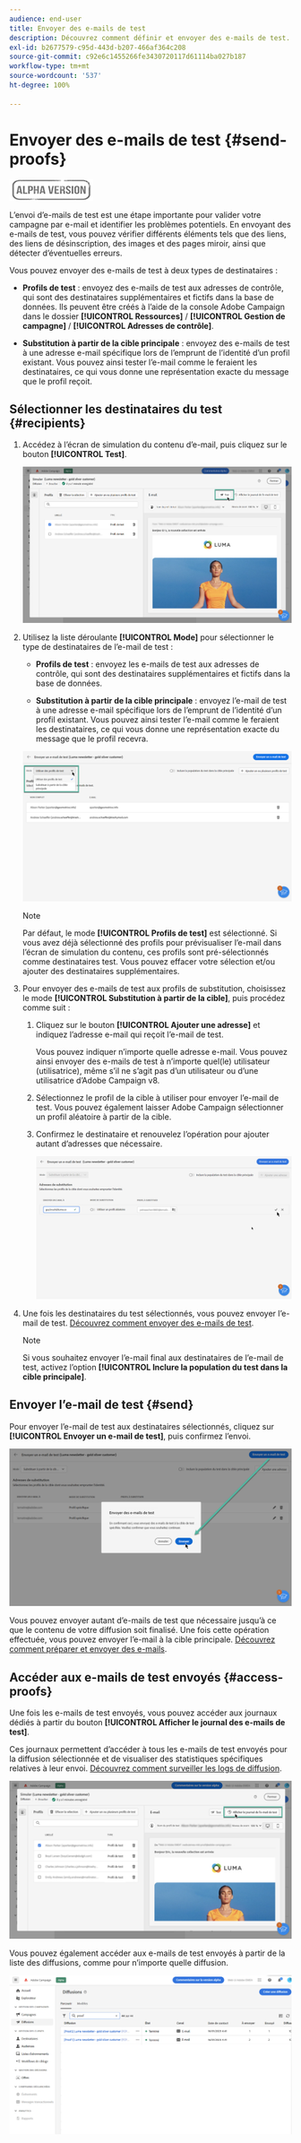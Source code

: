```yaml
---
audience: end-user
title: Envoyer des e-mails de test
description: Découvrez comment définir et envoyer des e-mails de test.
exl-id: b2677579-c95d-443d-b207-466af364c208
source-git-commit: c92e6c1455266fe3430720117d61114ba027b187
workflow-type: tm+mt
source-wordcount: '537'
ht-degree: 100%

---
```


# Envoyer des e-mails de test {#send-proofs}

![](../assets/do-not-localize/badge.png)

L’envoi d’e-mails de test est une étape importante pour valider votre campagne par e-mail et identifier les problèmes potentiels. En envoyant des e-mails de test, vous pouvez vérifier différents éléments tels que des liens, des liens de désinscription, des images et des pages miroir, ainsi que détecter d’éventuelles erreurs.

Vous pouvez envoyer des e-mails de test à deux types de destinataires :

* **Profils de test** : envoyez des e-mails de test aux adresses de contrôle, qui sont des destinataires supplémentaires et fictifs dans la base de données. Ils peuvent être créés à l’aide de la console Adobe Campaign dans le dossier **[!UICONTROL Ressources]** / **[!UICONTROL Gestion de campagne]** / **[!UICONTROL Adresses de contrôle]**.

* **Substitution à partir de la cible principale** : envoyez des e-mails de test à une adresse e-mail spécifique lors de l’emprunt de l’identité d’un profil existant. Vous pouvez ainsi tester l’e-mail comme le feraient les destinataires, ce qui vous donne une représentation exacte du message que le profil reçoit.

## Sélectionner les destinataires du test {#recipients}

1. Accédez à l’écran de simulation du contenu d’e-mail, puis cliquez sur le bouton **[!UICONTROL Test]**.

   ![](assets/test-button.png)

1. Utilisez la liste déroulante **[!UICONTROL Mode]** pour sélectionner le type de destinataires de l’e-mail de test :

   * **Profils de test** : envoyez les e-mails de test aux adresses de contrôle, qui sont des destinataires supplémentaires et fictifs dans la base de données.

   * **Substitution à partir de la cible principale** : envoyez l’e-mail de test à une adresse e-mail spécifique lors de l’emprunt de l’identité d’un profil existant. Vous pouvez ainsi tester l’e-mail comme le feraient les destinataires, ce qui vous donne une représentation exacte du message que le profil recevra.

   ![](assets/test-mode.png)

   >[!NOTE]
   >
   >Par défaut, le mode **[!UICONTROL Profils de test]** est sélectionné. Si vous avez déjà sélectionné des profils pour prévisualiser l’e-mail dans l’écran de simulation du contenu, ces profils sont pré-sélectionnés comme destinataires test. Vous pouvez effacer votre sélection et/ou ajouter des destinataires supplémentaires.

1. Pour envoyer des e-mails de test aux profils de substitution, choisissez le mode **[!UICONTROL Substitution à partir de la cible]**, puis procédez comme suit :

   1. Cliquez sur le bouton **[!UICONTROL Ajouter une adresse]** et indiquez l’adresse e-mail qui reçoit l’e-mail de test.

      Vous pouvez indiquer n’importe quelle adresse e-mail. Vous pouvez ainsi envoyer des e-mails de test à n’importe quel(le) utilisateur (utilisatrice), même s’il ne s’agit pas d’un utilisateur ou d’une utilisatrice d’Adobe Campaign v8.

   1. Sélectionnez le profil de la cible à utiliser pour envoyer l’e-mail de test. Vous pouvez également laisser Adobe Campaign sélectionner un profil aléatoire à partir de la cible.

   1. Confirmez le destinataire et renouvelez l’opération pour ajouter autant d’adresses que nécessaire.

      ![](assets/substitution.png)

1. Une fois les destinataires du test sélectionnés, vous pouvez envoyer l’e-mail de test. [Découvrez comment envoyer des e-mails de test](#send).

   >[!NOTE]
   >
   >Si vous souhaitez envoyer l’e-mail final aux destinataires de l’e-mail de test, activez l’option **[!UICONTROL Inclure la population du test dans la cible principale]**.

## Envoyer l’e-mail de test {#send}

Pour envoyer l’e-mail de test aux destinataires sélectionnés, cliquez sur **[!UICONTROL Envoyer un e-mail de test]**, puis confirmez l’envoi.

![](assets/send-proof.png)

Vous pouvez envoyer autant d’e-mails de test que nécessaire jusqu’à ce que le contenu de votre diffusion soit finalisé. Une fois cette opération effectuée, vous pouvez envoyer l’e-mail à la cible principale. [Découvrez comment préparer et envoyer des e-mails](../monitor/prepare-send.md).

## Accéder aux e-mails de test envoyés {#access-proofs}

Une fois les e-mails de test envoyés, vous pouvez accéder aux journaux dédiés à partir du bouton **[!UICONTROL Afficher le journal des e-mails de test]**.

Ces journaux permettent d’accéder à tous les e-mails de test envoyés pour la diffusion sélectionnée et de visualiser des statistiques spécifiques relatives à leur envoi. [Découvrez comment surveiller les logs de diffusion](../monitor/delivery-logs.md).

![](assets/proof-log.png)

Vous pouvez également accéder aux e-mails de test envoyés à partir de la liste des diffusions, comme pour n’importe quelle diffusion.

![](assets/delivery-list.png)
